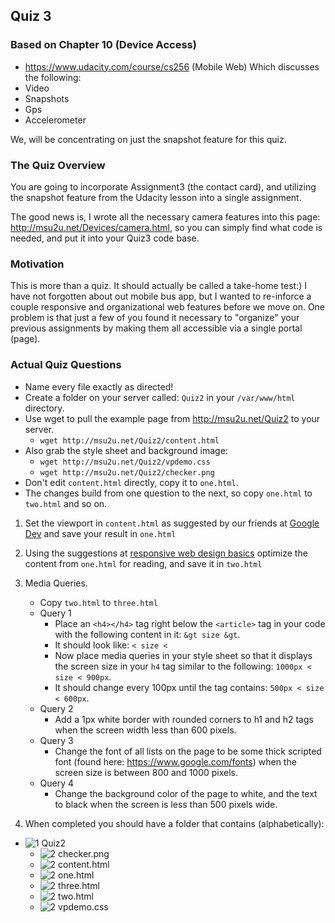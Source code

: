 ## Quiz 3

### Based on Chapter 10 (Device Access)

- https://www.udacity.com/course/cs256 (Mobile Web)
Which discusses the following:
- Video
- Snapshots
- Gps
- Accelerometer

We, will be concentrating on just the snapshot feature for this quiz. 

### The Quiz Overview

You are going to incorporate Assignment3 (the contact card), and utilizing the snapshot feature from the Udacity lesson into a single assignment. 

The good news is, I wrote all the necessary camera features into this page: http://msu2u.net/Devices/camera.html, so you can simply find what code is needed, and put it into your Quiz3 code base. 

### Motivation

This is more than a quiz. It should actually be called a take-home test:) I have not forgotten about out mobile bus app, but I wanted to re-inforce a couple responsive and organizational web features before we move on. One problem is that just a few of you found it necessary to "organize" your previous assignments by making them all accessible via a single portal (page).




### Actual Quiz Questions

- Name every file exactly as directed!
- Create a folder on your server called: `Quiz2` in your `/var/www/html` directory.
- Use wget to pull the example page from http://msu2u.net/Quiz2 to your server.
    - `wget http://msu2u.net/Quiz2/content.html`
- Also grab the style sheet and background image:
    - `wget http://msu2u.net/Quiz2/vpdemo.css`
    - `wget http://msu2u.net/Quiz2/checker.png`
- Don't edit `content.html` directly, copy it to `one.html`. 
- The changes build from one question to the next, so copy `one.html` to `two.html` and so on.

1. Set the viewport in `content.html` as suggested by our friends at [Google Dev](https://developers.google.com/web/fundamentals/layouts/rwd-fundamentals/set-the-viewport) and save your result in `one.html`
2. Using the suggestions at [responsive web design basics](https://developers.google.com/web/fundamentals/layouts/rwd-fundamentals/) optimize the content from `one.html` for reading, and save it in `two.html`
3. Media Queries.
    - Copy `two.html` to `three.html`
    - Query 1
        - Place an `<h4></h4>` tag right below the `<article>` tag in your code with the following content in it: ` &gt size &gt `. 
        - It should look like: `< size < ` 
        - Now place media queries in your style sheet so that it displays the screen size in your `h4` tag similar to the following: `1000px < size < 900px`.
        - It should change every 100px until the tag contains: `500px < size < 600px`.
   - Query 2
        - Add a 1px white border with rounded corners to h1 and h2 tags when the screen width less than 600 pixels.
   - Query 3
       - Change the font of all lists on the page to be some thick scripted font (found here: https://www.google.com/fonts) when the screen size is between 800 and 1000 pixels. 
   - Query 4
       - Change the background color of the page to white, and the text to black when the screen is less than 500 pixels wide.  

4. When completed you should have a folder that contains (alphabetically):
- ![1] Quiz2
    - ![2] checker.png
    - ![2] content.html
    - ![2] one.html
    - ![2] three.html
    - ![2] two.html
    - ![2] vpdemo.css

[1]: https://cdn1.iconfinder.com/data/icons/UltimateGnome/22x22/status/folder-drag-accept.png "Folder"
[2]: http://www.plcs.net/downloads/images/defaut.gif "File"
